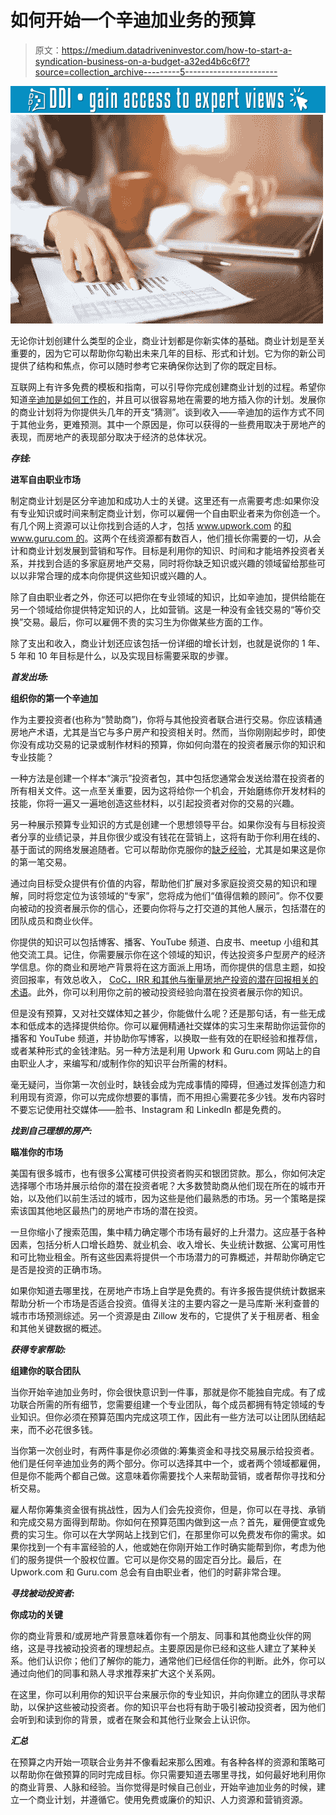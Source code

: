 # 如何开始一个辛迪加业务的预算

> 原文：<https://medium.datadriveninvestor.com/how-to-start-a-syndication-business-on-a-budget-a32ed4b6c6f7?source=collection_archive---------5----------------------->

[![](img/81ca4cff8d1aebb985858b48f7d1f336.png)](http://www.track.datadriveninvestor.com/1B9E)![](img/d76a7e1b1084caec19ec779caa86f369.png)

无论你计划创建什么类型的企业，商业计划都是你新实体的基础。商业计划是至关重要的，因为它可以帮助你勾勒出未来几年的目标、形式和计划。它为你的新公司提供了结构和焦点，你可以随时参考它来确保你达到了你的既定目标。

互联网上有许多免费的模板和指南，可以引导你完成创建商业计划的过程。希望你知道[辛迪加是如何工作的](https://www.ellieyogev.com/blog/what-is-a-syndication-and-how-does-it-work)，并且可以很容易地在需要的地方插入你的计划。发展你的商业计划将为你提供头几年的开支“猜测”。谈到收入——辛迪加的运作方式不同于其他业务，更难预测。其中一个原因是，你可以获得的一些费用取决于房地产的表现，而房地产的表现部分取决于经济的总体状况。

***存钱:***

**进军自由职业市场**

制定商业计划是区分辛迪加和成功人士的关键。这里还有一点需要考虑:如果你没有专业知识或时间来制定商业计划，你可以雇佣一个自由职业者来为你创造一个。有几个网上资源可以让你找到合适的人才，包括 www.upwork.com 的[和 www.guru.com 的](http://www.upwork.com)。这两个在线资源都有数百人，他们擅长你需要的一切，从会计和商业计划发展到营销和写作。目标是利用你的知识、时间和才能培养投资者关系，并找到合适的多家庭房地产交易，同时将你缺乏知识或兴趣的领域留给那些可以以非常合理的成本向你提供这些知识或兴趣的人。

除了自由职业者之外，你还可以把你在专业领域的知识，比如辛迪加，提供给能在另一个领域给你提供特定知识的人，比如营销。这是一种没有金钱交易的“等价交换”交易。最后，你可以雇佣不贵的实习生为你做某些方面的工作。

除了支出和收入，商业计划还应该包括一份详细的增长计划，也就是说你的 1 年、5 年和 10 年目标是什么，以及实现目标需要采取的步骤。

***首发出场:***

**组织你的第一个辛迪加**

作为主要投资者(也称为“赞助商”)，你将与其他投资者联合进行交易。你应该精通房地产术语，尤其是当它与多户房产和投资相关时。然而，当你刚刚起步时，即使你没有成功交易的记录或制作材料的预算，你如何向潜在的投资者展示你的知识和专业技能？

一种方法是创建一个样本“演示”投资者包，其中包括您通常会发送给潜在投资者的所有相关文件。这一点至关重要，因为这将给你一个机会，开始磨练你开发材料的技能，你将一遍又一遍地创造这些材料，以引起投资者对你的交易的兴趣。

另一种展示预算专业知识的方式是创建一个思想领导平台。如果你没有与目标投资者分享的业绩记录，并且你很少或没有钱花在营销上，这将有助于你利用在线的、基于面试的网络发展追随者。它可以帮助你克服你的[缺乏经验](https://www.ellieyogev.com/blog/how-to-overcome-lack-of-experience-when-syndicating-your-first-deal)，尤其是如果这是你的第一笔交易。

通过向目标受众提供有价值的内容，帮助他们扩展对多家庭投资交易的知识和理解，同时将您定位为该领域的“专家”，您将成为他们“值得信赖的顾问”。你不仅要向被动的投资者展示你的信心，还要向你将与之打交道的其他人展示，包括潜在的团队成员和商业伙伴。

你提供的知识可以包括博客、播客、YouTube 频道、白皮书、meetup 小组和其他交流工具。记住，你需要展示你在这个领域的知识，传达投资多户型房产的经济学信息。你的商业和房地产背景将在这方面派上用场，而你提供的信息主题，如投资回报率，有效总收入， [CoC，IRR 和其他与衡量房地产投资的潜在回报相关的术语](https://www.ellieyogev.com/blog/understanding-the-differences-between-coc-irr-and-average-annual-return)。此外，你可以利用你之前的被动投资经验向潜在投资者展示你的知识。

但是没有预算，又对社交媒体知之甚少，你能做什么呢？还是那句话，有一些无成本和低成本的选择提供给你。你可以雇佣精通社交媒体的实习生来帮助你运营你的播客和 YouTube 频道，并协助你写博客，以换取一些有效的在职经验和推荐信，或者某种形式的金钱津贴。另一种方法是利用 Upwork 和 Guru.com 网站上的自由职业人才，来编写和/或制作你的知识平台所需的材料。

毫无疑问，当你第一次创业时，缺钱会成为完成事情的障碍，但通过发挥创造力和利用现有资源，你可以完成你想要的事情，而不用担心需要花多少钱。发布内容时不要忘记使用社交媒体——脸书、Instagram 和 LinkedIn 都是免费的。

***找到自己理想的房产:***

**瞄准你的市场**

美国有很多城市，也有很多公寓楼可供投资者购买和银团贷款。那么，你如何决定选择哪个市场并展示给你的潜在投资者呢？大多数赞助商从他们现在所在的城市开始，以及他们以前生活过的城市，因为这些是他们最熟悉的市场。另一个策略是探索该国其他地区最热门的房地产市场的潜在投资。

一旦你缩小了搜索范围，集中精力确定哪个市场有最好的上升潜力。这应基于各种因素，包括分析人口增长趋势、就业机会、收入增长、失业统计数据、公寓可用性和可比物业租金。所有这些因素将提供一个市场潜力的可靠概述，并帮助你确定它是否是投资的正确市场。

如果你知道去哪里找，在房地产市场上自学是免费的。有许多报告提供统计数据来帮助分析一个市场是否适合投资。值得关注的主要内容之一是马库斯·米利查普的城市市场预测综述。另一个资源是由 Zillow 发布的，它提供了关于租房者、租金和其他关键数据的概述。

***获得专家帮助:***

**组建你的联合团队**

当你开始辛迪加业务时，你会很快意识到一件事，那就是你不能独自完成。有了成功联合所需的所有细节，您需要组建一个专业团队，每个成员都拥有特定领域的专业知识。但你必须在预算范围内完成这项工作，因此有一些方法可以让团队团结起来，而不必花很多钱。

当你第一次创业时，有两件事是你必须做的:筹集资金和寻找交易展示给投资者。他们是任何辛迪加业务的两个部分。你可以选择其中一个，或者两个领域都雇佣，但是你不能两个都自己做。这意味着你需要找个人来帮助营销，或者帮你寻找和分析交易。

雇人帮你筹集资金很有挑战性，因为人们会先投资你，但是，你可以在寻找、承销和完成交易方面得到帮助。你如何在预算范围内做到这一点？首先，雇佣便宜或免费的实习生。你可以在大学网站上找到它们，在那里你可以免费发布你的需求。如果你找到一个有丰富经验的人，他或她在你刚开始工作时确实能帮到你，考虑为他们的服务提供一个股权位置。它可以是你交易的固定百分比。最后，在 Upwork.com 和 Guru.com 总会有自由职业者，他们的时薪非常合理。

***寻找被动投资者:***

**你成功的关键**

你的商业背景和/或房地产背景意味着你有一个朋友、同事和其他商业伙伴的网络，这是寻找被动投资者的理想起点。主要原因是你已经和这些人建立了某种关系。他们认识你；他们了解你的能力，通常他们已经信任你的判断。此外，你可以通过向他们的同事和熟人寻求推荐来扩大这个关系网。

在这里，你可以利用你的知识平台来展示你的专业知识，并向你建立的团队寻求帮助，以保护这些被动投资者。你的知识平台也将有助于吸引被动投资者，因为他们会听到和读到你的背景，或者在聚会和其他行业聚会上认识你。

***汇总***

在预算之内开始一项联合业务并不像看起来那么困难。有各种各样的资源和策略可以帮助你在做预算的同时完成目标。你只需要知道去哪里寻找，如何最好地利用你的商业背景、人脉和经验。当你觉得是时候自己创业，开始辛迪加业务的时候，建立一个商业计划，并遵循它。使用免费或廉价的知识、人力资源和营销资源。